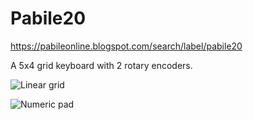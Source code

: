 # Pabile20
https://pabileonline.blogspot.com/search/label/pabile20

A 5x4 grid keyboard with 2 rotary encoders. 

![Linear grid](https://github.com/pabile/Pabile20/blob/master/_bak/layout-grid.jpg)

![Numeric pad](https://github.com/pabile/Pabile20/blob/master/_bak/layout-numpad.jpg)
